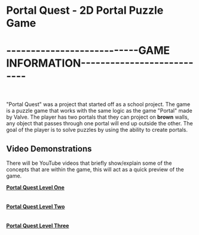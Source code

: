 # Portal Quest - 2D Portal Puzzle Game


#                                         ---------------------------GAME INFORMATION---------------------------

<br />

"Portal Quest" was a project that started off as a school project. The game is a puzzle game that works with the same logic as the game "Portal" made by Valve. The
player has two portals that they can project on **brown** walls, any object that passes through one portal will end up outside the other. The goal of the player is to
solve puzzles by using the ability to create portals.

  ##                                                              Video Demonstrations
  
  There will be YouTube videos that briefly show/explain some of the concepts that are within the game, this will act as a quick preview of the game.
  
  
**[Portal Quest Level One](https://youtu.be/YK7IQKwyWwY)**   
<br />
<br />
**[Portal Quest Level Two](https://youtu.be/y9_r0v3Ecjo)**   
<br />
<br />
**[Portal Quest Level Three](https://youtu.be/bapEUnhsVE4)** 
